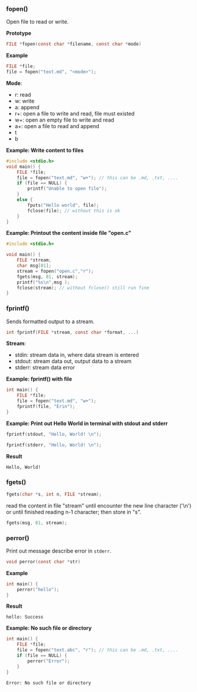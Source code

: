 ### fopen()

Open file to read or write.

**Prototype**

```c
FILE *fopen(const char *filename, const char *mode)
```

**Example**

```c
FILE *file;
file = fopen("text.md", "<mode>");
```

**Mode**:

* r: read
* w: write
* a: append
* r+: open a file to write and read, file must existed
* w+: open an empty file to write and read
* a+: open a file to read and append
* t
* b

**Example: Write content to files**

```c
#include <stdio.h>
void main() {
	FILE *file;
	file = fopen("text.md", "w+"); // this can be .md, .txt, ....
	if (file == NULL) {
		printf("Unable to open file");
	}
	else {
		fputs("Hello world", file);
		fclose(file); // without this is ok
	}	
}
```

**Example: Printout the content inside file "open.c"**

```c
#include <stdio.h>

void main() {
	FILE *stream;
	char msg[81];
	stream = fopen("open.c","r");
	fgets(msg, 81, stream);
	printf("%s\n",msg );
	fclose(stream); // without fclose() still run fine
}
```

### fprintf()

Sends formatted output to a stream.

```c
int fprintf(FILE *stream, const char *format, ...) 
```

**Stream**:

* stdin: stream data in, where data stream is entered
* stdout: stream data out, output data to a stream
* stderr: stream data error

**Example: fprintf() with file**

```c
int main() {
	FILE *file;
	file = fopen("text.md", "w+");
	fprintf(file, "Erin");
}
```

**Example: Print out Hello World in terminal with stdout and stderr**

```c
fprintf(stdout, "Hello, World! \n");
```
```c
fprintf(stderr, "Hello, World! \n");
```
**Result**
```
Hello, World!
```

### fgets()

````c
fgets(char *s, int n, FILE *stream);
````
read the content in file "stream" until encounter the new line character ('\n') or until finished reading n-1 character; then store in "s".

````c
fgets(msg, 81, stream);
````

### perror()

Print out message describe error in ``stderr``.

```c
void perror(const char *str)
```

**Example**

```c
int main() {
	perror("hello");
}
```

**Result**

```
hello: Success
```

**Example: No such file or directory**

```c
int main() {
	FILE *file;
	file = fopen("text.abc", "r"); // this can be .md, .txt, ....
	if (file == NULL) {
		perror("Error");
	}
}
```

```
Error: No such file or directory
```